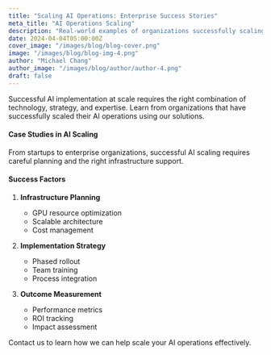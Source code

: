 ```yaml
---
title: "Scaling AI Operations: Enterprise Success Stories"
meta_title: "AI Operations Scaling"
description: "Real-world examples of organizations successfully scaling their AI operations with ThisWay Global solutions."
date: 2024-04-04T05:00:00Z
cover_image: "/images/blog/blog-cover.png"
image: "/images/blog/blog-img-4.png"
author: "Michael Chang"
author_image: "/images/blog/author/author-4.png"
draft: false
---
```


Successful AI implementation at scale requires the right combination of technology, strategy, and expertise. Learn from organizations that have successfully scaled their AI operations using our solutions.

#### Case Studies in AI Scaling

From startups to enterprise organizations, successful AI scaling requires careful planning and the right infrastructure support.

#### Success Factors

1. **Infrastructure Planning**
   - GPU resource optimization
   - Scalable architecture
   - Cost management

2. **Implementation Strategy**
   - Phased rollout
   - Team training
   - Process integration

3. **Outcome Measurement**
   - Performance metrics
   - ROI tracking
   - Impact assessment

Contact us to learn how we can help scale your AI operations effectively.
